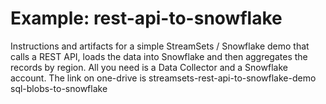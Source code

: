 # Example: rest-api-to-snowflake


Instructions and artifacts for a simple StreamSets / Snowflake demo that calls a REST API, loads the data into Snowflake and then aggregates the records by region.  All you need is a Data Collector and a Snowflake account. The link on one-drive is streamsets-rest-api-to-snowflake-demo sql-blobs-to-snowflake
